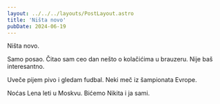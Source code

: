 ```yaml
---
layout: ../../../layouts/PostLayout.astro
title: 'Ništa novo'
pubDate: 2024-06-19
---
```


Ništa novo.

Samo posao. Čitao sam ceo dan nešto o kolačićima u brauzeru. Nije baš interesantno.

Uveče pijem pivo i gledam fudbal. Neki meč iz šampionata Evrope.

Noćas Lena leti u Moskvu. Bićemo Nikita i ja sami.
